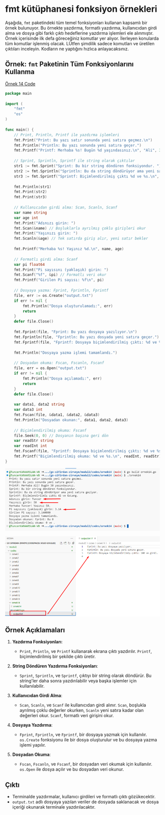 # fmt kütüphanesi fonksiyon örnekleri

Aşağıda, `fmt` paketindeki tüm temel fonksiyonları kullanan kapsamlı bir örnek bulunuyor. Bu örnekte yazdırma, formatlı yazdırma, kullanıcıdan girdi alma ve dosya gibi farklı çıktı hedeflerine yazdırma işlemleri ele alınmıştır. Örnek içerisinde ilk defa göreceğiniz komutlar yer alıyor. İlerleyen konularda tüm komutlar işlenmiş olacak. LÜtfen şimdilik sadece komutları ve üretilen çıktıları inceleyin. Kodların ne yaptığını hızlıca anlayacaksınız.

## Örnek: `fmt` Paketinin Tüm Fonksiyonlarını Kullanma

[Örnek 14 Code](codes/ornek14/ornek14.go)

```go
package main

import (
	"fmt"
	"os"
)

func main() {
	// Print, Println, Printf ile yazdırma işlemleri
	fmt.Print("Print: Bu yazı satır sonunda yeni satıra geçmez.\n")
	fmt.Println("Println: Bu yazı sonunda yeni satıra geçer.")
	fmt.Printf("Printf: Merhaba %s! Bugün %d yaşındasınız.\n", "Ali", 30)

	// Sprint, Sprintln, Sprintf ile string olarak çıktılar
	str1 := fmt.Sprint("Sprint: Bu bir string döndüren fonksiyondur. ")
	str2 := fmt.Sprintln("Sprintln: Bu da string döndürüyor ama yeni satıra geçiyor.")
	str3 := fmt.Sprintf("Sprintf: Biçimlendirilmiş çıktı %d ve %s.\n", 42, "GoLang")

	fmt.Println(str1)
	fmt.Print(str2)
	fmt.Print(str3)

	// Kullanıcıdan girdi alma: Scan, Scanln, Scanf
	var name string
	var age int
	fmt.Print("Adınızı girin: ")
	fmt.Scan(&name) // Boşluklarla ayrılmış çoklu girişleri okur
	fmt.Print("Yaşınızı girin: ")
	fmt.Scanln(&age) // Tek satırda giriş alır, yeni satır bekler

	fmt.Printf("Merhaba %s! Yaşınız %d.\n", name, age)

	// Formatlı girdi alma: Scanf
	var pi float64
	fmt.Print("Pi sayısını (yaklaşık) girin: ")
	fmt.Scanf("%f", &pi) // Formatlı veri okur
	fmt.Printf("Girilen Pi sayısı: %f\n", pi)

	// Dosyaya yazma: Fprint, Fprintln, Fprintf
	file, err := os.Create("output.txt")
	if err != nil {
		fmt.Println("Dosya oluşturulamadı:", err)
		return
	}
	defer file.Close()

	fmt.Fprint(file, "Fprint: Bu yazı dosyaya yazılıyor.\n")
	fmt.Fprintln(file, "Fprintln: Bu yazı dosyada yeni satıra geçer.")
	fmt.Fprintf(file, "Fprintf: Dosyaya biçimlendirilmiş çıktı: %d ve %s.\n", 100, "girdi")

	fmt.Println("Dosyaya yazma işlemi tamamlandı.")

	// Dosyadan okuma: Fscan, Fscanln, Fscanf
	file, err = os.Open("output.txt")
	if err != nil {
		fmt.Println("Dosya açılamadı:", err)
		return
	}
	defer file.Close()

	var data1, data2 string
	var data3 int
	fmt.Fscan(file, &data1, &data2, &data3)
	fmt.Println("Dosyadan okunan:", data1, data2, data3)

	// Biçimlendirilmiş okuma: Fscanf
	file.Seek(0, 0) // Dosyanın başına geri dön
	var readStr string
	var readInt int
	fmt.Fscanf(file, "Fprintf: Dosyaya biçimlendirilmiş çıktı: %d ve %s.\n", &readInt, &readStr)
	fmt.Printf("Biçimlendirilmiş okuma: %d ve %s.\n", readInt, readStr)
}
```

![Örnek 14 Çıktı](images/ornek14.png)

![Örnek 14 Text Çıktısı](images/ornek14-2.png)

## Örnek Açıklamaları

1. **Yazdırma Fonksiyonları**: 
   - `Print`, `Println`, ve `Printf` kullanarak ekrana çıktı yazdırılır. `Printf`, biçimlendirilmiş bir şekilde çıktı üretir.

2. **String Döndüren Yazdırma Fonksiyonları**:
   - `Sprint`, `Sprintln`, ve `Sprintf`, çıktıyı bir string olarak döndürür. Bu string'ler daha sonra yazdırılabilir veya başka işlemler için kullanılabilir.

3. **Kullanıcıdan Girdi Alma**:
   - `Scan`, `Scanln`, ve `Scanf` ile kullanıcıdan girdi alınır. `Scan`, boşlukla ayrılmış çoklu değerler okurken, `Scanln` yeni satıra kadar olan değerleri okur. `Scanf`, formatlı veri girişini okur.

4. **Dosyaya Yazdırma**:
   - `Fprint`, `Fprintln`, ve `Fprintf`, bir dosyaya yazmak için kullanılır. `os.Create` fonksiyonu ile bir dosya oluşturulur ve bu dosyaya yazma işlemi yapılır.

5. **Dosyadan Okuma**:
   - `Fscan`, `Fscanln`, ve `Fscanf`, bir dosyadan veri okumak için kullanılır. `os.Open` ile dosya açılır ve bu dosyadan veri okunur.

## Çıktı

- Terminalde yazdırmalar, kullanıcı girdileri ve formatlı çıktı gözükecektir.
- `output.txt` adlı dosyaya yazılan veriler de dosyada saklanacak ve dosya içeriği okunarak terminale yazdırılacaktır.
